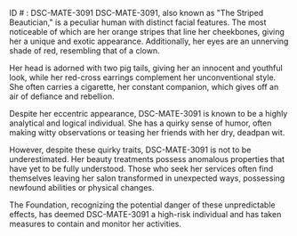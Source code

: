 ID # : DSC-MATE-3091
DSC-MATE-3091, also known as "The Striped Beautician," is a peculiar human with distinct facial features. The most noticeable of which are her orange stripes that line her cheekbones, giving her a unique and exotic appearance. Additionally, her eyes are an unnerving shade of red, resembling that of a clown. 

Her head is adorned with two pig tails, giving her an innocent and youthful look, while her red-cross earrings complement her unconventional style. She often carries a cigarette, her constant companion, which gives off an air of defiance and rebellion. 

Despite her eccentric appearance, DSC-MATE-3091 is known to be a highly analytical and logical individual. She has a quirky sense of humor, often making witty observations or teasing her friends with her dry, deadpan wit. 

However, despite these quirky traits, DSC-MATE-3091 is not to be underestimated. Her beauty treatments possess anomalous properties that have yet to be fully understood. Those who seek her services often find themselves leaving her salon transformed in unexpected ways, possessing newfound abilities or physical changes. 

The Foundation, recognizing the potential danger of these unpredictable effects, has deemed DSC-MATE-3091 a high-risk individual and has taken measures to contain and monitor her activities.